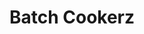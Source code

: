 ---
title: "Batch Cookerz"
title_fr: "Batch Cookerz"
order: 10
description: "Design and integration of a responsive web interface for my final project at 'The Hacking Project' bootcamp."
description_fr: "Design et intégration d'une interface web responsive pour mon projet final au bootcamp 'The Hacking Project'."
featuredImage: ../../images/development/batch-cookerz.jpg
url: "http://batchcookerz.fr"
source_url: "https://github.com/anhek/thp-batch-cookerz"
tags: ["Webdesign", "HTML", "SCSS", "Bootstrap", "Ruby", "Git"]
tags_fr: ["webdesign", "html", "scss", "bootstrap", "ruby", "git"]
---